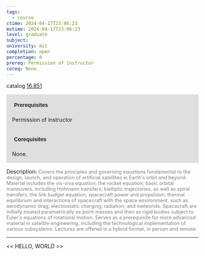 ```yaml
---
tags:
  - course
ctime: 2024-04-17T23:06:23
mstime: 2024-04-17T23:06:23
level: graduate
subject: 
university: mit
completion: open
percentage: 0
prereq: Permission of instructor
coreq: None.
---
```


catalog [16.851](http://student.mit.edu/catalog/m16b.html#16.851)

<span style="display: block; padding: 15px; background-color: rgb(100, 100, 100, 0.2);"><font id="m_prereq1486_0" style="display: block; font-family: Arial, sans-serif; font-weight: bold; padding: 5px">Prerequisites</font><br><span id="prereq1486_0">Permission of instructor</span></span>
<span style="display: block; padding: 15px; background-color: rgb(100, 100, 100, 0.2);"><font id="m_coreq1486_0" style="display: block; font-family: Arial, sans-serif; font-weight: bold; padding: 5px">Corequisites</font><br><span id="coreq1486_0">None.</span></span>

<font style="">Description:</font>
<font style="color: grey; font-size: 0.8rem;">Covers the principles and governing equations fundamental to the design, launch, and operation of artificial satellites in Earth's orbit and beyond. Material includes the vis-viva equation; the rocket equation; basic orbital maneuvers, including Hohmann transfers; bielliptic trajectories, as well as spiral transfers; the link budget equation; spacecraft power and propulsion; thermal equilibrium and interactions of spacecraft with the space environment, such as aerodynamic drag; electrostatic charging; radiation; and meteorids. Spacecraft are initially treated parametrically as point masses and then as rigid bodies subject to Euler's equations of rotational motion. Serves as a prerequisite for more advanced material in satellite engineering, including the technological implementation of various subsystems. Lectures are offered in a hybrid format, in person and remote.</font>



---

<< HELLO, WORLD >>
